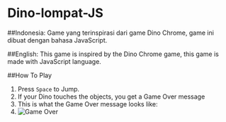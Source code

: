 # Dino-lompat-JS

##Indonesia:
Game yang terinspirasi dari game Dino Chrome, game ini dibuat dengan bahasa JavaScript.

##English:
This game is inspired by the Dino Chrome game, this game is made with JavaScript language.

##How To Play
1. Press `Space` to Jump.
2. If your Dino touches the objects, you get a Game Over message
3. This is what the Game Over message looks like:
4. ![Game Over](https://github.com/user-attachments/assets/aeb2e51e-d787-4002-8a8a-0280b1194f88)
